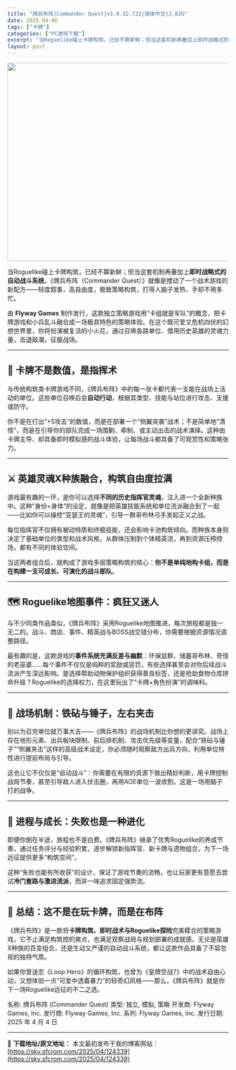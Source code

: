 ```yaml
---
title: "牌兵布阵|Commander Quest|v1.0.32.722|简体中文|2.82G"
date: 2025-04-06
tags: ["卡牌"]
categories: ["PC游戏下载"]
excerpt: "当Roguelike碰上卡牌构筑，已经不算新鲜；但当这套机制再叠加上即时战略式的自动战斗系统，《牌兵布阵（Commander Quest）》就像是搅动了一个战术游戏的新配方——轻度叙事，高自由度，极致策略构筑，打得人脑子发热、手却不用多忙。 由 Flyway Games 制作发行，这款独立策略游戏用&hellip;"
layout: post
---
```


<img class="aligncenter size-full wp-image-124340" src="https://sky.sfcrom.com/wp-content/uploads/2025/04/2025040608394554.webp" alt="" width="800" height="450" />
<p class="" data-start="137" data-end="261">当Roguelike碰上卡牌构筑，已经不算新鲜；但当这套机制再叠加上<strong data-start="171" data-end="187">即时战略式的自动战斗系统</strong>，《牌兵布阵（Commander Quest）》就像是搅动了一个战术游戏的新配方——轻度叙事，高自由度，极致策略构筑，打得人脑子发热、手却不用多忙。</p>
<p class="" data-start="263" data-end="394">由 <strong data-start="265" data-end="281">Flyway Games</strong> 制作发行，这款独立策略游戏用“卡组就是军队”的概念，把卡牌游戏和小兵乱斗融合成一场极具特色的策略体验。在这个既可爱又危机四伏的幻想世界里，你将扮演被复活的小火花，通过召唤各路单位、借用历史英雄的灵魂力量，击退敌潮，征服战场。</p>


<hr class="" data-start="396" data-end="399" />

<h2 class="" data-start="401" data-end="418">🎴 卡牌不是数值，是指挥术</h2>
<p class="" data-start="420" data-end="500">与传统构筑类卡牌游戏不同，《牌兵布阵》中的每一张卡都代表一支能在战场上活动的单位。这些单位召唤后会<strong data-start="469" data-end="477">自动行动</strong>，根据其类型、技能与站位进行攻击、支援或防守。</p>
<p class="" data-start="502" data-end="615">你不是在打出“+5攻击”的数值，而是在部署一个“侧翼突袭”战术；不是简单地“清怪”，而是在引导你的部队完成一场围剿、牵制、或主动出击的战术演绎。这种由卡牌主导、却具备即时模拟感的战斗体验，让每场战斗都具备了可观赏性和策略张力。</p>


<hr class="" data-start="617" data-end="620" />

<h2 class="" data-start="622" data-end="645">⚔️ 英雄灵魂X种族融合，构筑自由度拉满</h2>
<p class="" data-start="647" data-end="756">游戏最有趣的一环，是你可以选择<strong data-start="662" data-end="676">不同的历史指挥官灵魂</strong>，注入进一个全新种族中。这种“身份+身体”的设定，就像是把英雄技能系统和单位流派融合到了一起——比如你可以操控“亚瑟王的灵魂”，引导一群哥布林弓手发起正义之战。</p>
<p class="" data-start="758" data-end="841">每位指挥官不仅拥有被动特质和终极技能，还会影响卡池构筑倾向。而种族本身则决定了基础单位的类型和战术风格，从群体压制到个体精英流，再到资源压榨控场，都有不同的体验空间。</p>
<p class="" data-start="843" data-end="901">当这两者组合后，就构成了游戏多层策略构筑的核心：<strong data-start="867" data-end="900">你不是单纯地构卡组，而是在构建一支可成长、可演化的战斗部队</strong>。</p>


<hr class="" data-start="903" data-end="906" />

<h2 class="" data-start="908" data-end="934">🗺️ Roguelike地图事件：疯狂又迷人</h2>
<p class="" data-start="936" data-end="1017">与不少同类作品类似，《牌兵布阵》采用Roguelike地图推进，每次旅程都是独一无二的。战斗、商店、事件、精英战与BOSS战交错分布，你需要根据资源情况调整路径。</p>
<p class="" data-start="1019" data-end="1170">最有趣的是，这款游戏的<strong data-start="1030" data-end="1045">事件系统充满反差与幽默</strong>：环保鼠群、储蓄哥布林、奇怪的老巫婆……每个事件不仅仅是纯粹的奖励或惩罚，有些选择甚至会对你后续战斗流派产生深远影响。是选择帮助动物保护组织获得善良标签，还是抢劫食物仓库拼命升级？Roguelike的选择权力，在这里玩出了“卡牌+角色扮演”的调味料。</p>


<hr class="" data-start="1172" data-end="1175" />

<h2 class="" data-start="1177" data-end="1198">🧠 战场机制：铁砧与锤子，左右夹击</h2>
<p class="" data-start="1200" data-end="1320">别以为召完单位就万事大吉——《牌兵布阵》的战场机制比你想的更讲究。战场上存在地形元素、出兵板块限制、前后排机制、攻击优先级等变量，配合“铁砧与锤子”“侧翼夹击”这样的高级战术设定，你必须随时观察敌方出兵方向，利用单位特性进行提前布局与引导。</p>
<p class="" data-start="1322" data-end="1400">这也让它不仅仅是“自动战斗”：你需要在有限的资源下做出精妙判断，用卡牌控制战局节奏，甚至引导敌人进入伏击圈，再用AOE单位一波收割。这是一场用脑子打的战争。</p>


<hr class="" data-start="1402" data-end="1405" />

<h2 class="" data-start="1407" data-end="1427">🧬 进程与成长：失败也是一种进化</h2>
<p class="" data-start="1429" data-end="1518">即便你倒在半途，旅程也不是白费。《牌兵布阵》继承了优秀Roguelike的养成节奏，通过任务评分与经验积累，逐步解锁新指挥官、新卡牌与遗物组合，为下一场远征提供更多“构筑空间”。</p>
<p class="" data-start="1520" data-end="1584">这种“失败也能有所收获”的设计，保证了游戏节奏的流畅，也让玩家更有意愿去尝试<strong data-start="1558" data-end="1571">冷门套路与激进流派</strong>，而非一味追求固定强势流。</p>


<hr class="" data-start="1586" data-end="1589" />

<h2 class="" data-start="1591" data-end="1613">🎯 总结：这不是在玩卡牌，而是在布阵</h2>
<p class="" data-start="1615" data-end="1737">《牌兵布阵》是一款将<strong data-start="1625" data-end="1650">卡牌构筑、即时战术与Roguelike探险</strong>完美糅合的策略游戏，它不止满足构筑控的爽点，也满足观察战局与规划部署的成就感。无论是英雄X种族的百变组合，还是生动又严谨的自动战斗系统，都让这款作品具备了不容忽视的独特气质。</p>
<p class="" data-start="1739" data-end="1836">如果你曾迷恋《Loop Hero》的循环构筑，也曾为《皇牌空战7》中的战术自由心动，又想体验一点“可爱中透着暴力”的轻奇幻风格——那么，《牌兵布阵》就是你下一场Roguelike远征的不二之选。</p>
名称: 牌兵布阵 (Commander Quest)
类型: 独立, 模拟, 策略
开发商: Flyway Games, Inc.
发行商: Flyway Games, Inc.
系列: Flyway Games, Inc.
发行日期: 2025 年 4 月 4 日

---
📖 **下载地址/原文地址：** 本文最初发布于我的博客网站：[https://sky.sfcrom.com/2025/04/124339](https://sky.sfcrom.com/2025/04/124339)
